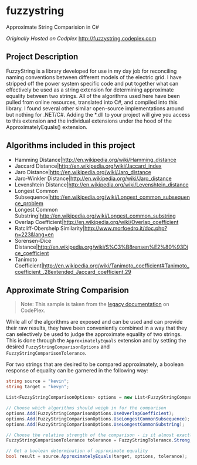 # fuzzystring
Approximate String Comparision in C#

*Originally Hosted on Codplex*
http://fuzzystring.codeplex.com

## Project Description

FuzzyString is a library developed for use in my day job for reconciling naming conventions between different models of the electric grid. I have stripped off the power system specific code and put together what can effectively be used as a string extension for determining approximate equality between two strings. All of the algorithms used here have been pulled from online resources, translated into C#, and compiled into this library. I found several other similar open-source implementations around but nothing for .NET/C#. Adding the *.dll to your project will give you access to this extension and the individual extensions under the hood of the ApproximatelyEquals() extension.

## Algorithms included in this project

* Hamming Distance|http://en.wikipedia.org/wiki/Hamming_distance
* Jaccard Distance|http://en.wikipedia.org/wiki/Jaccard_index
* Jaro Distance|http://en.wikipedia.org/wiki/Jaro_distance
* Jaro-Winkler Distance|http://en.wikipedia.org/wiki/Jaro_distance
* Levenshtein Distance|http://en.wikipedia.org/wiki/Levenshtein_distance
* Longest Common Subsequence|http://en.wikipedia.org/wiki/Longest_common_subsequence_problem
* Longest Common Substring|http://en.wikipedia.org/wiki/Longest_common_substring
* Overlap Coefficient|http://en.wikipedia.org/wiki/Overlap_coefficient
* Ratcliff-Obershelp Similarity|http://www.morfoedro.it/doc.php?n=223&lang=en
* Sorensen-Dice Distance|http://en.wikipedia.org/wiki/S%C3%B8rensen%E2%80%93Dice_coefficient
* Tanimoto Coefficient|http://en.wikipedia.org/wiki/Tanimoto_coefficient#Tanimoto_coefficient_.28extended_Jaccard_coefficient.29

## Approximate String Comparision
> Note: This sample is taken from the [legacy documentation] on CodePlex.

While all of the algorithms are exposed and can be used and can provide their raw results, they have been conveniently combined in a way that they can selectively be used to judge the approximate equality of two strings. This is done through the `ApproximatelyEquals` extension and by setting the desired `FuzzyStringComparisonOptions` and `FuzzyStringComparisonTolerance`.

For two strings that are desired to be compared approximately, a boolean response of equality can be garnered in the following way:


```csharp
string source = "kevin";
string target = "kevyn";

List<FuzzyStringComparisonOptions> options = new List<FuzzyStringComparisonOptions>();

// Choose which algorithms should weigh in for the comparison
options.Add(FuzzyStringComparisonOptions.UseOverlapCoefficient);
options.Add(FuzzyStringComparisonOptions.UseLongestCommonSubsequence);
options.Add(FuzzyStringComparisonOptions.UseLongestCommonSubstring);

// Choose the relative strength of the comparison - is it almost exactly equal? or is it just close?
FuzzyStringComparisonTolerance tolerance = FuzzyStringTolerance.Strong;

// Get a boolean determination of approximate equality
bool result = source.ApproximatelyEquals(target, options, tolerance);
```

[legacy documentation]: http://fuzzystring.codeplex.com/wikipage?title=Using%20the%20ApproximatelyEquals%28%29%20Extension&referringTitle=Documentation

